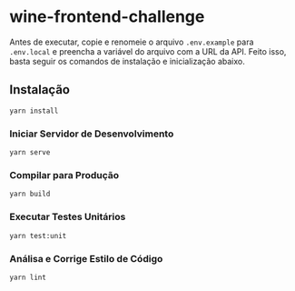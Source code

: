 # wine-frontend-challenge
Antes de executar, copie e renomeie o arquivo `.env.example` para `.env.local`
e preencha a variável do arquivo com a URL da API. Feito isso, basta seguir os
comandos de instalação e inicialização abaixo.

## Instalação
```
yarn install
```

### Iniciar Servidor de Desenvolvimento
```
yarn serve
```

### Compilar para Produção
```
yarn build
```

### Executar Testes Unitários
```
yarn test:unit
```

### Análisa e Corrige Estilo de Código
```
yarn lint
```
